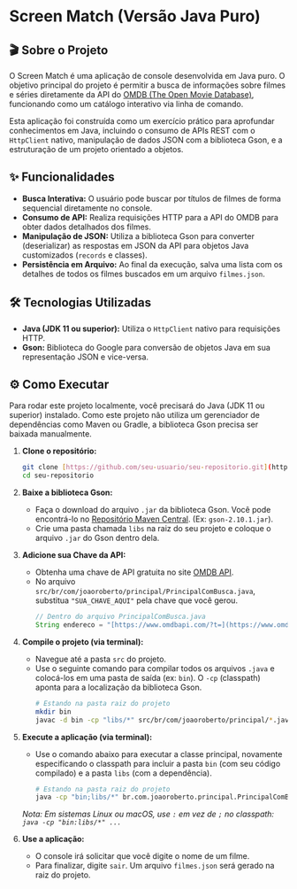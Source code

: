 # Screen Match (Versão Java Puro)

## 🎬 Sobre o Projeto

O Screen Match é uma aplicação de console desenvolvida em Java puro. O objetivo principal do projeto é permitir a busca de informações sobre filmes e séries diretamente da API do [OMDB (The Open Movie Database)](https://www.omdbapi.com/), funcionando como um catálogo interativo via linha de comando.

Esta aplicação foi construída como um exercício prático para aprofundar conhecimentos em Java, incluindo o consumo de APIs REST com o `HttpClient` nativo, manipulação de dados JSON com a biblioteca Gson, e a estruturação de um projeto orientado a objetos.

## ✨ Funcionalidades

- **Busca Interativa:** O usuário pode buscar por títulos de filmes de forma sequencial diretamente no console.
- **Consumo de API:** Realiza requisições HTTP para a API do OMDB para obter dados detalhados dos filmes.
- **Manipulação de JSON:** Utiliza a biblioteca Gson para converter (deserializar) as respostas em JSON da API para objetos Java customizados (`records` e classes).
- **Persistência em Arquivo:** Ao final da execução, salva uma lista com os detalhes de todos os filmes buscados em um arquivo `filmes.json`.

## 🛠️ Tecnologias Utilizadas

- **Java (JDK 11 ou superior):** Utiliza o `HttpClient` nativo para requisições HTTP.
- **Gson:** Biblioteca do Google para conversão de objetos Java em sua representação JSON e vice-versa.

## ⚙️ Como Executar

Para rodar este projeto localmente, você precisará do Java (JDK 11 ou superior) instalado. Como este projeto não utiliza um gerenciador de dependências como Maven ou Gradle, a biblioteca Gson precisa ser baixada manualmente.

1.  **Clone o repositório:**
    ```bash
    git clone [https://github.com/seu-usuario/seu-repositorio.git](https://github.com/seu-usuario/seu-repositorio.git)
    cd seu-repositorio
    ```

2.  **Baixe a biblioteca Gson:**
    -   Faça o download do arquivo `.jar` da biblioteca Gson. Você pode encontrá-lo no [Repositório Maven Central](https://search.maven.org/artifact/com.google.code.gson/gson). (Ex: `gson-2.10.1.jar`).
    -   Crie uma pasta chamada `libs` na raiz do seu projeto e coloque o arquivo `.jar` do Gson dentro dela.

3.  **Adicione sua Chave da API:**
    -   Obtenha uma chave de API gratuita no site [OMDB API](https://www.omdbapi.com/apikey.aspx).
    -   No arquivo `src/br/com/joaoroberto/principal/PrincipalComBusca.java`, substitua `"SUA_CHAVE_AQUI"` pela chave que você gerou.
        ```java
        // Dentro do arquivo PrincipalComBusca.java
        String endereco = "[https://www.omdbapi.com/?t=](https://www.omdbapi.com/?t=)" + busca.replace(" ", "+") + "&apikey=SUA_CHAVE_AQUI";
        ```

4.  **Compile o projeto (via terminal):**
    -   Navegue até a pasta `src` do projeto.
    -   Use o seguinte comando para compilar todos os arquivos `.java` e colocá-los em uma pasta de saída (ex: `bin`). O `-cp` (classpath) aponta para a localização da biblioteca Gson.
        ```bash
        # Estando na pasta raiz do projeto
        mkdir bin
        javac -d bin -cp "libs/*" src/br/com/joaoroberto/principal/*.java src/br/com/joaoroberto/modelos/*.java src/br/com/joaoroberto/exception/*.java src/br/com/joaoroberto/calculo/*.java
        ```

5.  **Execute a aplicação (via terminal):**
    -   Use o comando abaixo para executar a classe principal, novamente especificando o classpath para incluir a pasta `bin` (com seu código compilado) e a pasta `libs` (com a dependência).
        ```bash
        # Estando na pasta raiz do projeto
        java -cp "bin;libs/*" br.com.joaoroberto.principal.PrincipalComBusca
        ```
    *Nota: Em sistemas Linux ou macOS, use `:` em vez de `;` no classpath: `java -cp "bin:libs/*" ...`*

6.  **Use a aplicação:**
    -   O console irá solicitar que você digite o nome de um filme.
    -   Para finalizar, digite `sair`. Um arquivo `filmes.json` será gerado na raiz do projeto.
